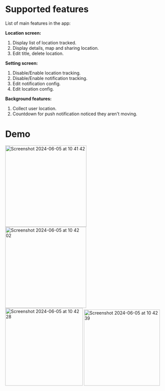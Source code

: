 # Supported features

List of main features in the app:

**Location screen:**

1. Display list of location tracked.
2. Display details, map and sharing location.
3. Edit title, delete location.

**Setting screen:**

1. Disable/Enable location tracking.
2. Disable/Enable notification tracking.
3. Edit notification config.
4. Edit location config.

**Background features:**

1. Collect user location.
2. Countdown for push notification noticed they aren't moving.

# Demo
<img width="259" alt="Screenshot 2024-06-05 at 10 41 42" src="https://github.com/KhoiVVAPer/LocationTrackingTest/assets/38206642/e4f49a62-60fe-4bf6-a2df-04d5babec1eb">
<img width="258" alt="Screenshot 2024-06-05 at 10 42 02" src="https://github.com/KhoiVVAPer/LocationTrackingTest/assets/38206642/2e570da2-3a36-4955-bc55-f15e915477bf">
<img width="247" alt="Screenshot 2024-06-05 at 10 42 28" src="https://github.com/KhoiVVAPer/LocationTrackingTest/assets/38206642/354a3943-af29-4e02-9b76-3a4928cf7446">
<img width="242" alt="Screenshot 2024-06-05 at 10 42 39" src="https://github.com/KhoiVVAPer/LocationTrackingTest/assets/38206642/95448f9e-bc91-48d8-b8a2-0dbc4b2e276f">
